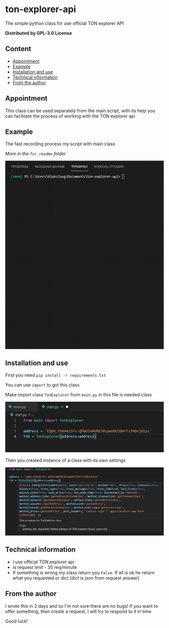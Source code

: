 # ton-explorer-api
The simple python class for use official TON explorer API

**Distributed by GPL-3.0 License**
## Content
- [Appointment](#Appointment)
- [Example](#Example)
- [Installation and use](#Installation-and-use)
- [Technical information](#Technical-information)
- [From the author](#From-the-author)

## Appointment
This class can be used separately from the main script, with its help you can facilitate the process of working with the TON explorer api

## Example
The fast recording process my script with main class

*More in the `for_readme` folder*

![example](https://github.com/alekszavg/ton-explorer-api/blob/main/for_readme/bandicam-2022-01-06-14-42-05-357.gif)

## Installation and use
First you need `pip install -r requirements.txt`

You can use `import` to got this class 

Make import class `TonExplorer` from `main.py` in this file is needed class

![how-use](https://github.com/alekszavg/ton-explorer-api/blob/main/for_readme/2022-01-06%2015-10-29%20Скриншот%20экрана.png)

Then you created instance of a class with its own settings

![settings](https://github.com/alekszavg/ton-explorer-api/blob/main/for_readme/2022-01-06%2015-16-47%20Скриншот%20экрана.png)

## Technical information
+ I use official TON explorer api
+ Is request limit - 30 req/minute
+ If something is wrong my class return you `False`. If all is ok he return what you requested or dict (dict is json from request answer)

## From the author
I wrote this in 2 days and so I'm not sure there are no bugs! If you want to offer something, then create a request, I will try to respond to it in time

Good luck!
